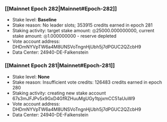 ### [[Mainnet Epoch 282|Mainnet#Epoch-282]]
* Stake level: **Baseline**
* Stake reason: No leader slots; 353915 credits earned in epoch 281
* Staking activity: target stake amount: ◎25000.000000000, current stake amount: ◎1.000000000 - reserve depleted
* Vote account address: DHDmNYVpTW6a4M8UNSVoTngnHjUbh5j7dPGUC2QZcbH9
* Data Center: 24940-DE-Falkenstein
### [[Mainnet Epoch 281|Mainnet#Epoch-281]]
* Stake level: **None**
* Stake reason: Insufficient vote credits: 126483 credits earned in epoch 280
* Staking activity: creating new stake account 67s3mJFJPv5x9GxD4GfRZHuuMgUGy1tpjxmCC51aUuW9
* Vote account address: DHDmNYVpTW6a4M8UNSVoTngnHjUbh5j7dPGUC2QZcbH9
* Data Center: 24940-DE-Falkenstein